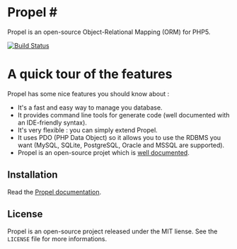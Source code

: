 # Propel #

Propel is an open-source Object-Relational Mapping (ORM) for PHP5.

[![Build Status](https://secure.travis-ci.org/propelorm/Propel.png?branch=master)](http://travis-ci.org/propelorm/Propel)

# A quick tour of the features #

Propel has some nice features you should know about :

 - It's a fast and easy way to manage you database.
 - It provides command line tools for generate code (well documented with an IDE-friendly syntax).
 - It's very flexible : you can simply extend Propel.
 - It uses PDO (PHP Data Object) so it allows you to use the RDBMS you want (MySQL, SQLite, PostgreSQL, Oracle and MSSQL are supported).
 - Propel is an open-source projet which is [well documented](http://propelorm.org/documentation/).

## Installation ##

Read the [Propel documentation](http://www.propelorm.org/).


## License ##

Propel is an open-source project released under the MIT liense. See the `LICENSE` file for more informations.
